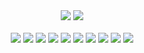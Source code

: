 <div align="center">
<!--  <div>
    <img src="https://komarev.com/ghpvc/?username=willianlouza" />
  </div>
  <br /> -->
<!--   <div>
    <img src="https://raw.githubusercontent.com/willianlouza/willianlouza/master/assets/github-profile-banner-sm.png" />
  </div>
  <br /> -->
  <div>
   <a href="mailto:willianlouza@gmail.com"><img src="https://img.shields.io/badge/Gmail-D14836?style=for-the-badge&logo=gmail&logoColor=white"/></a>
   <a href="https://www.linkedin.com/in/willian-louza/"><img src="https://img.shields.io/badge/LinkedIn-0077B5?style=for-the-badge&logo=linkedin&logoColor=white"/></a>    <!--
   <a href="https://www.hackerrank.com/willianlouza"><img src="https://img.shields.io/badge/-Hackerrank-2EC866?style=for-the-badge&logo=HackerRank&logoColor=white"/></a> -->
    
<!--   </div>
  <br />
  <p>I am a driven and enthusiastic Full Stack Developer 💻, eager to bring my passion for technology to any project I work on 💜.
    Currently graduated in Systems Analysis and Development 🎓 and with a strong foundation in coding and a drive to always learn and grow 🌱.<br />
    Let's connect and explore what we can achieve together 🚀.
  </p> -->
  <br />
  <div>
<!--     <h1>Technology Stack 👨‍💻</h1> -->
   <br />
    <div>
      <img src="https://img.shields.io/badge/JavaScript-323330?style=for-the-badge&logo=javascript&logoColor=F7DF1E" />
      <img src="https://img.shields.io/badge/TypeScript-007ACC?style=for-the-badge&logo=typescript&logoColor=white" />
      <img src="https://img.shields.io/badge/Node.js-339933?style=for-the-badge&logo=nodedotjs&logoColor=white" />
      <img src="https://img.shields.io/badge/React-20232A?style=for-the-badge&logo=react&logoColor=61DAFB" />
      <img src="https://img.shields.io/badge/next.js-000000?style=for-the-badge&logo=nextdotjs&logoColor=white" />
      <img src="https://img.shields.io/badge/tailwindcss-%2338B2AC.svg?style=for-the-badge&logo=tailwind-css&logoColor=white" />
      <img src="https://img.shields.io/badge/express.js-%23404d59.svg?style=for-the-badge&logo=express&logoColor=%2361DAFB" />
      <img src="https://img.shields.io/badge/Prisma-3982CE?style=for-the-badge&logo=Prisma&logoColor=white" />
      <img src="https://img.shields.io/badge/Vercel-000000?style=for-the-badge&logo=vercel&logoColor=white" />
      <img src="https://img.shields.io/badge/GIT-E44C30?style=for-the-badge&logo=git&logoColor=white" />
    </div>
  </div>
<!--   <br />
  <img height="200" src="https://github-readme-stats.vercel.app/api/top-langs/?username=willianlouza&theme=radical&hide=html" /> -->
 <!--
  <div>
    <h1>My Github Stats 📈</h1>
    <div>
       <div>
        <img height="200" src="https://github-readme-stats.vercel.app/api?username=willianlouza&count_private=true&show_icons=true&theme=radical&hide_border=true" />
        <img height="200" src="https://github-readme-stats.vercel.app/api/top-langs/?username=willianlouza&theme=radical&hide=html&hide_border=true" />
      </div>
      <div>
        <img src="https://github-readme-streak-stats.herokuapp.com/?user=willianlouza&theme=radical&hide_border=true" />
      </div>
    </div> 
--> 
   <!--START_SECTION:waka-->
   <!--END_SECTION:waka-->
  </div>
</div>
